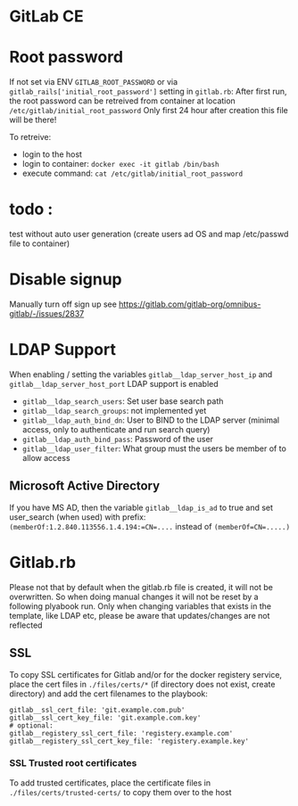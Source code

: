 # GitLab CE


# Root password
If not set via  ENV `GITLAB_ROOT_PASSWORD` or via `gitlab_rails['initial_root_password']` setting in `gitlab.rb`:
After first run, the root password can be retreived from container at location `/etc/gitlab/initial_root_password`
Only first 24 hour after creation this file will be there!

To retreive:
* login to the host
* login to container: `docker exec -it gitlab /bin/bash`
* execute command: `cat /etc/gitlab/initial_root_password`


# todo :
test without auto user generation (create users ad OS and map /etc/passwd file to container)

# Disable signup
Manually turn off sign up
see https://gitlab.com/gitlab-org/omnibus-gitlab/-/issues/2837

# LDAP Support

When enabling / setting the variables `gitlab__ldap_server_host_ip` and `gitlab__ldap_server_host_port` LDAP support is enabled

* `gitlab__ldap_search_users`: Set user base search path
* `gitlab__ldap_search_groups`: not implemented yet
* `gitlab__ldap_auth_bind_dn`: User to BIND to the LDAP server (minimal access, only to authenticate and run search query)
* `gitlab__ldap_auth_bind_pass`: Password of the user
* `gitlab__ldap_user_filter`: What group must the users be member of to allow access

## Microsoft Active Directory
If you have MS AD, then the variable `gitlab__ldap_is_ad` to true and set user_search (when used) with prefix: `(memberOf:1.2.840.113556.1.4.194:=CN=....` instead of `(memberOf=CN=.....)` 


# Gitlab.rb
Please not that by default when the gitlab.rb file is created, it will not be overwritten. So when doing manual changes it will not be reset by a following plyabook run.
Only when changing variables that exists in the template, like LDAP etc, please be aware that updates/changes are not reflected

## SSL
To copy SSL certificates for Gitlab and/or for the docker registery service, place the cert files in `./files/certs/*` (if directory does not exist, create directory) and add the cert filenames to the playbook:

```
gitlab__ssl_cert_file: 'git.example.com.pub'
gitlab__ssl_cert_key_file: 'git.example.com.key'
# optional:
gitlab__registery_ssl_cert_file: 'registery.example.com'
gitlab__registery_ssl_cert_key_file: 'registery.example.key'
```

### SSL Trusted root certificates
To add trusted certificates, place the certificate files in `./files/certs/trusted-certs/` to copy them over to the host
